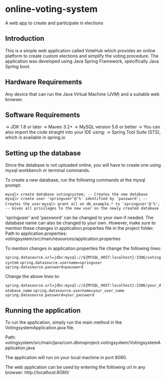 # online-voting-system
A web app to create and participate in elections

## Introduction

This is a simple web application called VoteHub which provides an online platform to create custom elections and simplify the voting procedure. The application was developed using Java Spring Framework, specifically Java Spring boot.

## Hardware Requirements

Any device that can run the Java Virtual Machine (JVM) and a suitable web browser.

## Software Requirements

-> JDK 1.8 or later
-> Maven 3.2+
-> MySQL version 5.6 or better
-> You can also import the code straight into your IDE using:
	-> Spring Tool Suite (STS), which is available in spring.io

## Setting up the database

Since the database is not uploaded online, you will have to create one using mysql workbench or terminal commands.

To create a new database, run the following commands at the mysql prompt:

```mysql> create database votingsystem; -- Creates the new database```
```mysql> create user 'springuser'@'%' identified by 'password'; -- Creates the user```
```mysql> grant all on db_example.* to 'springuser'@'%'; -- Gives all privileges to the new user on the newly created database```

'springuser' and 'password' can be changed to your own if needed.
The database name can also be changed to your own.
However, make sure to mention these changes in application.properties file in the project folder.
Path to application.properties: votingsystem/src/main/resources/application.properties

To mention changes in application.properties file change the following lines:

```spring.datasource.url=jdbc:mysql://${MYSQL_HOST:localhost}:3306/votingsystem```
```spring.datasource.username=springuser```
```spring.datasource.password=password```

Change the above lines to:

```spring.datasource.url=jdbc:mysql://${MYSQL_HOST:localhost}:3306/your_database_name```
```spring.datasource.username=your_user_name```
```spring.datasource.password=your_password```


## Running the application

To run the application, simply run the main method in the VotingsystemApplication.java file.

Path: votingsystem/src/main/java/com.dbmsproject.votingsystem/VotingsystemApplication.java

The application will run on your local machine in port 8080.

The web application can be used by entering the following url in any browser: http://localhost:8080/

